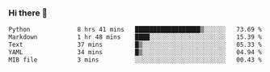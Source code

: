 ### Hi there 👋

<!--START_SECTION:waka-->

```txt
Python             8 hrs 41 mins   ██████████████████▒░░░░░░   73.69 %
Markdown           1 hr 48 mins    ████░░░░░░░░░░░░░░░░░░░░░   15.39 %
Text               37 mins         █▒░░░░░░░░░░░░░░░░░░░░░░░   05.33 %
YAML               34 mins         █▒░░░░░░░░░░░░░░░░░░░░░░░   04.94 %
MIB file           3 mins          ░░░░░░░░░░░░░░░░░░░░░░░░░   00.43 %
```

<!--END_SECTION:waka-->

<!--
**Jonas-VanHaeken/Jonas-VanHaeken** is a ✨ _special_ ✨ repository because its `README.md` (this file) appears on your GitHub profile.

Here are some ideas to get you started:

- 🔭 I’m currently working on ...
- 🌱 I’m currently learning ...
- 👯 I’m looking to collaborate on ...
- 🤔 I’m looking for help with ...
- 💬 Ask me about ...
- 📫 How to reach me: ...
- 😄 Pronouns: ...
- ⚡ Fun fact: ...
-->
